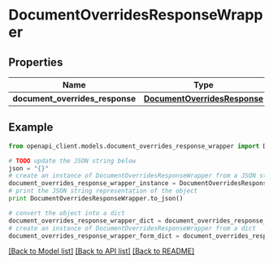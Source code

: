 # DocumentOverridesResponseWrapper


## Properties
Name | Type | Description | Notes
------------ | ------------- | ------------- | -------------
**document_overrides_response** | [**DocumentOverridesResponse**](DocumentOverridesResponse.md) |  | [optional] 

## Example

```python
from openapi_client.models.document_overrides_response_wrapper import DocumentOverridesResponseWrapper

# TODO update the JSON string below
json = "{}"
# create an instance of DocumentOverridesResponseWrapper from a JSON string
document_overrides_response_wrapper_instance = DocumentOverridesResponseWrapper.from_json(json)
# print the JSON string representation of the object
print DocumentOverridesResponseWrapper.to_json()

# convert the object into a dict
document_overrides_response_wrapper_dict = document_overrides_response_wrapper_instance.to_dict()
# create an instance of DocumentOverridesResponseWrapper from a dict
document_overrides_response_wrapper_form_dict = document_overrides_response_wrapper.from_dict(document_overrides_response_wrapper_dict)
```
[[Back to Model list]](../README.md#documentation-for-models) [[Back to API list]](../README.md#documentation-for-api-endpoints) [[Back to README]](../README.md)


